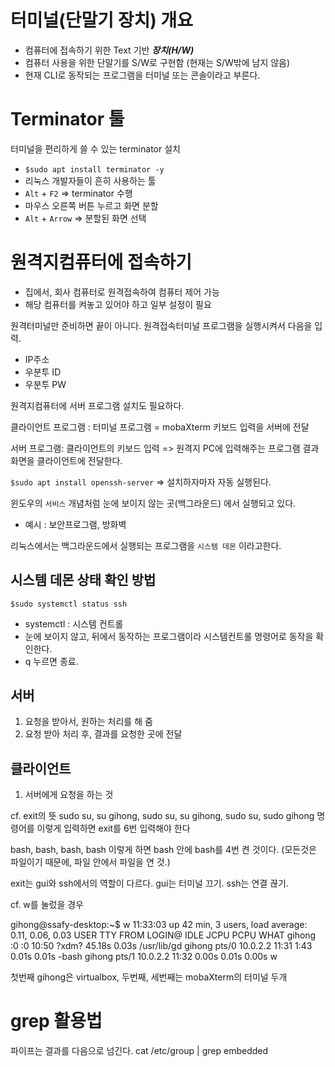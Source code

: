 # 터미널(단말기 장치) 개요
- 컴퓨터에 접속하기 위한 Text 기반 ***장치(H/W)***
- 컴퓨터 사용을 위한 단말기를 S/W로 구현함 (현재는 S/W밖에 남지 않음)
- 현재 CLI로 동작되는 프로그램을 터미널 또는 콘솔이라고 부른다.

# Terminator 툴
터미널을 편리하게 쓸 수 있는 terminator 설치
- `$sudo apt install terminator -y`
- 리눅스 개발자들이 흔히 사용하는 툴
- `Alt` + `F2` => terminator 수행
- 마우스 오른쪽 버튼 누르고 화면 분할
- `Alt` + `Arrow` => 분할된 화면 선택

# 원격지컴퓨터에 접속하기
- 집에서, 회사 컴퓨터로 원격접속하여 컴퓨터 제어 가능
- 해당 컴퓨터를 켜놓고 있어야 하고 일부 설정이 필요

원격터미널만 준비하면 끝이 아니다.
원격접속터미널 프로그램을 실행시켜서 다음을 입력.
- IP주소
- 우분투 ID
- 우분투 PW
  
원격지컴퓨터에 서버 프로그램 설치도 필요하다.

클라이언트 프로그램 : 터미널 프로그램 = mobaXterm
키보드 입력을 서버에 전달

서버 프로그램: 클라이언트의 키보드 입력 => 원격지 PC에 입력해주는 프로그램
결과 화면을 클라이언트에 전달한다.

`$sudo apt install openssh-server`
=> 설치하자마자 자동 실행된다.

윈도우의 `서비스` 개념처럼 눈에 보이지 않는 곳(백그라운드) 에서 실행되고 있다.
- 예시 : 보안프로그램, 방화벽

리눅스에서는 백그라운드에서 실행되는 프로그램을 `시스템 데몬` 이라고한다.

## 시스템 데몬 상태 확인 방법
`$sudo systemctl status ssh`
- systemctl : 시스템 컨트롤
- 눈에 보이지 않고, 뒤에서 동작하는 프로그램이라 시스템컨트롤 명령어로 동작을 확인한다.
- q 누르면 종료.

## 서버
1. 요청을 받아서, 원하는 처리를 해 줌
2. 요청 받아 처리 후, 결과를 요청한 곳에 전달

## 클라이언트
1. 서버에게 요청을 하는 것

cf. exit의 뜻
sudo su, su gihong, sudo su, su gihong, sudo su, sudo gihong
명령어를 이렇게 입력하면 exit를 6번 입력해야 한다

bash, bash, bash, bash 이렇게 하면 bash 안에 bash를 4번 켠 것이다.
(모든것은 파일이기 때문에, 파일 안에서 파일을 연 것.)

exit는 gui와 ssh에서의 역할이 다르다.
gui는 터미널 끄기. ssh는 연결 끊기.

cf. w를 눌렀을 경우

gihong@ssafy-desktop:~$ w
 11:33:03 up 42 min,  3 users,  load average: 0.11, 0.06, 0.03
USER     TTY      FROM             LOGIN@   IDLE   JCPU   PCPU WHAT
gihong   :0       :0               10:50   ?xdm?  45.18s  0.03s /usr/lib/gd
gihong   pts/0    10.0.2.2         11:31    1:43   0.01s  0.01s -bash
gihong   pts/1    10.0.2.2         11:32    0.00s  0.01s  0.00s w

첫번째 gihong은 virtualbox, 두번째, 세번째는 mobaXterm의 터미널 두개

# grep 활용법

파이프는 결과를 다음으로 넘긴다.
cat /etc/group | grep embedded